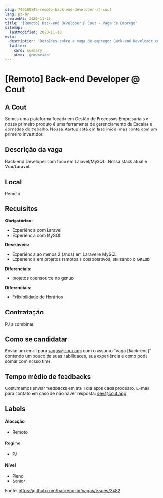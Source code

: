 ```yaml
---
slug: 740160845-remoto-back-end-developer-at-cout
lang: pt-br
createdAt: 2020-11-10
title: '[Remoto] Back-end Developer @ Cout - Vaga de Emprego'
sitemap:
  lastModified: 2020-11-10
meta:
  description: 'Detalhes sobre a vaga de emprego: Back-end Developer com foco em Laravel/MySQL. Nossa stack atual é Vue/Laravel.'
  twitter:
    card: summary
    site: '@nawarian'
---
```


# [Remoto] Back-end Developer @ Cout

## A Cout

Somos uma plataforma focada em Gestão de Processos Empresariais e nosso primeiro produto é uma ferramenta de gerenciamento de Escalas e Jornadas de trabalho. Nossa startup está em fase inicial mas conta com um primeiro investidor.

## Descrição da vaga

Back-end Developer com foco em Laravel/MySQL. Nossa stack atual é Vue/Laravel.

## Local

Remoto

## Requisitos

**Obrigatórios:**
- Experiência com Laravel
- Experiência com MySQL

**Desejáveis:**
- Experiência ao menos 2 (anos) em Laravel e MySQL
- Experiência em projetos remotos e colaborativos, utilizando o GitLab


**Diferenciais:**
- projetos opensource no github


**Diferenciais:**
- Felixibilidade de Horários

## Contratação

PJ a combinar

## Como se candidatar

Enviar um email para vagas@cout.app com o assunto "Vaga [Back-end]" contando um pouco de suas habilidades, sua experiência e como pode somar com nosso time.

## Tempo médio de feedbacks

Costumamos enviar feedbacks em até 1 dia após cada processo.
E-mail para contato em caso de não haver resposta: dev@cout.app


## Labels
<!-- retire os labels que não fazem sentido à vaga -->

#### Alocação
- Remoto

#### Regime
- PJ

#### Nível
- Pleno
- Sênior




Fonte: https://github.com/backend-br/vagas/issues/3482